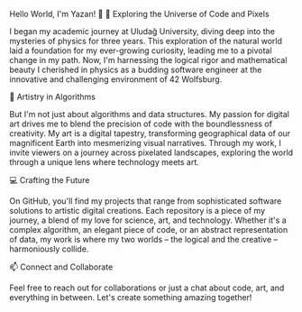 Hello World, I'm Yazan! 👋
🔭 Exploring the Universe of Code and Pixels

I began my academic journey at Uludağ University, diving deep into the mysteries of physics for three years. This exploration of the natural world laid a foundation for my ever-growing curiosity, leading me to a pivotal change in my path. Now, I'm harnessing the logical rigor and mathematical beauty I cherished in physics as a budding software engineer at the innovative and challenging environment of 42 Wolfsburg.

🎨 Artistry in Algorithms

But I'm not just about algorithms and data structures. My passion for digital art drives me to blend the precision of code with the boundlessness of creativity. My art is a digital tapestry, transforming geographical data of our magnificent Earth into mesmerizing visual narratives. Through my work, I invite viewers on a journey across pixelated landscapes, exploring the world through a unique lens where technology meets art.

💻 Crafting the Future

On GitHub, you'll find my projects that range from sophisticated software solutions to artistic digital creations. Each repository is a piece of my journey, a blend of my love for science, art, and technology. Whether it's a complex algorithm, an elegant piece of code, or an abstract representation of data, my work is where my two worlds – the logical and the creative – harmoniously collide.

📫 Connect and Collaborate

Feel free to reach out for collaborations or just a chat about code, art, and everything in between. Let's create something amazing together!

